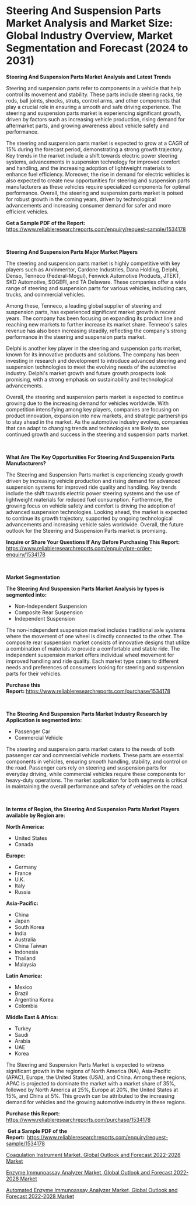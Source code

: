 <p><h1>Steering And Suspension Parts Market Analysis and Market Size: Global Industry Overview, Market Segmentation and Forecast (2024 to 2031)</h1></p><p><strong>Steering And Suspension Parts Market Analysis and Latest Trends</strong></p>
<p><p>Steering and suspension parts refer to components in a vehicle that help control its movement and stability. These parts include steering racks, tie rods, ball joints, shocks, struts, control arms, and other components that play a crucial role in ensuring a smooth and safe driving experience. The steering and suspension parts market is experiencing significant growth, driven by factors such as increasing vehicle production, rising demand for aftermarket parts, and growing awareness about vehicle safety and performance.</p><p>The steering and suspension parts market is expected to grow at a CAGR of 15% during the forecast period, demonstrating a strong growth trajectory. Key trends in the market include a shift towards electric power steering systems, advancements in suspension technology for improved comfort and handling, and the increasing adoption of lightweight materials to enhance fuel efficiency. Moreover, the rise in demand for electric vehicles is also expected to create new opportunities for steering and suspension parts manufacturers as these vehicles require specialized components for optimal performance. Overall, the steering and suspension parts market is poised for robust growth in the coming years, driven by technological advancements and increasing consumer demand for safer and more efficient vehicles.</p></p>
<p><strong>Get a Sample PDF of the Report:&nbsp;</strong> <a href="https://www.reliableresearchreports.com/enquiry/request-sample/1534178">https://www.reliableresearchreports.com/enquiry/request-sample/1534178</a></p>
<p>&nbsp;</p>
<p><strong>Steering And Suspension Parts Major Market Players</strong></p>
<p><p>The steering and suspension parts market is highly competitive with key players such as Arvinmeritor, Cardone Industries, Dana Holding, Delphi, Denso, Tenneco (Federal-Mogul), Fenwick Automotive Products, JTEKT, SKD Automotive, SOGEFI, and TA Delaware. These companies offer a wide range of steering and suspension parts for various vehicles, including cars, trucks, and commercial vehicles.</p><p>Among these, Tenneco, a leading global supplier of steering and suspension parts, has experienced significant market growth in recent years. The company has been focusing on expanding its product line and reaching new markets to further increase its market share. Tenneco's sales revenue has also been increasing steadily, reflecting the company's strong performance in the steering and suspension parts market.</p><p>Delphi is another key player in the steering and suspension parts market, known for its innovative products and solutions. The company has been investing in research and development to introduce advanced steering and suspension technologies to meet the evolving needs of the automotive industry. Delphi's market growth and future growth prospects look promising, with a strong emphasis on sustainability and technological advancements.</p><p>Overall, the steering and suspension parts market is expected to continue growing due to the increasing demand for vehicles worldwide. With competition intensifying among key players, companies are focusing on product innovation, expansion into new markets, and strategic partnerships to stay ahead in the market. As the automotive industry evolves, companies that can adapt to changing trends and technologies are likely to see continued growth and success in the steering and suspension parts market.</p></p>
<p>&nbsp;</p>
<p><strong>What Are The Key Opportunities For Steering And Suspension Parts Manufacturers?</strong></p>
<p><p>The Steering and Suspension Parts market is experiencing steady growth driven by increasing vehicle production and rising demand for advanced suspension systems for improved ride quality and handling. Key trends include the shift towards electric power steering systems and the use of lightweight materials for reduced fuel consumption. Furthermore, the growing focus on vehicle safety and comfort is driving the adoption of advanced suspension technologies. Looking ahead, the market is expected to continue its growth trajectory, supported by ongoing technological advancements and increasing vehicle sales worldwide. Overall, the future outlook for the Steering and Suspension Parts market is promising.</p></p>
<p><strong>Inquire or Share Your Questions If Any Before Purchasing This Report:</strong> <a href="https://www.reliableresearchreports.com/enquiry/pre-order-enquiry/1534178">https://www.reliableresearchreports.com/enquiry/pre-order-enquiry/1534178</a></p>
<p>&nbsp;</p>
<p><strong>Market Segmentation</strong></p>
<p><strong>The Steering And Suspension Parts Market Analysis by types is segmented into:</strong></p>
<p><ul><li>Non-Independent Suspension</li><li>Composite Rear Suspension</li><li>Independent Suspension</li></ul></p>
<p><p>The non-independent suspension market includes traditional axle systems where the movement of one wheel is directly connected to the other. The composite rear suspension market consists of innovative designs that utilize a combination of materials to provide a comfortable and stable ride. The independent suspension market offers individual wheel movement for improved handling and ride quality. Each market type caters to different needs and preferences of consumers looking for steering and suspension parts for their vehicles.</p></p>
<p><strong>Purchase this Report:&nbsp;</strong><a href="https://www.reliableresearchreports.com/purchase/1534178">https://www.reliableresearchreports.com/purchase/1534178</a></p>
<p>&nbsp;</p>
<p><strong>The Steering And Suspension Parts Market Industry Research by Application is segmented into:</strong></p>
<p><ul><li>Passenger Car</li><li>Commercial Vehicle</li></ul></p>
<p><p>The steering and suspension parts market caters to the needs of both passenger car and commercial vehicle markets. These parts are essential components in vehicles, ensuring smooth handling, stability, and control on the road. Passenger cars rely on steering and suspension parts for everyday driving, while commercial vehicles require these components for heavy-duty operations. The market application for both segments is critical in maintaining the overall performance and safety of vehicles on the road.</p></p>
<p>&nbsp;</p>
<p><strong>In terms of Region, the Steering And Suspension Parts Market Players available by Region are:</strong></p>
<p>
    <p> <strong> North America: </strong>
        <ul>
            <li>United States</li>
            <li>Canada</li>
        </ul>
        </p> 
    <p> <strong> Europe: </strong>
        <ul>
            <li>Germany</li>
            <li>France</li>
            <li>U.K.</li>
            <li>Italy</li>
            <li>Russia</li>
        </ul>
        </p> 
    <p> <strong> Asia-Pacific: </strong>
        <ul>
            <li>China</li>
            <li>Japan</li>
            <li>South Korea</li>
            <li>India</li>
            <li>Australia</li>
            <li>China Taiwan</li>
            <li>Indonesia</li>
            <li>Thailand</li>
            <li>Malaysia</li>
        </ul>
        </p> 
    <p> <strong> Latin America: </strong>
        <ul>
            <li>Mexico</li>
            <li>Brazil</li>
            <li>Argentina Korea</li>
            <li>Colombia</li>
        </ul>
        </p> 
    <p> <strong> Middle East & Africa: </strong>
        <ul>
            <li>Turkey</li>
            <li>Saudi</li>
            <li>Arabia</li>
            <li>UAE</li>
            <li>Korea</li>
        </ul>
    </p>
    </p>
<p><p>The Steering and Suspension Parts Market is expected to witness significant growth in the regions of North America (NA), Asia-Pacific (APAC), Europe, the United States (USA), and China. Among these regions, APAC is projected to dominate the market with a market share of 35%, followed by North America at 25%, Europe at 20%, the United States at 15%, and China at 5%. This growth can be attributed to the increasing demand for vehicles and the growing automotive industry in these regions.</p></p>
<p><strong>Purchase this Report: </strong><a href="https://www.reliableresearchreports.com/purchase/1534178">https://www.reliableresearchreports.com/purchase/1534178</a></p>
<p>&nbsp;<strong>Get a Sample PDF of the Report:&nbsp;&nbsp;</strong><a href="https://www.reliableresearchreports.com/enquiry/request-sample/1534178">https://www.reliableresearchreports.com/enquiry/request-sample/1534178</a></p>
<p><strong></strong></p>
<p><p><a href="https://view.publitas.com/reportprime-1/coagulation-instrument-market-global-outlook-and-forecast-2022-2028-market-size-growth-and-forecast-from-2023-2030/">Coagulation Instrument Market, Global Outlook and Forecast 2022-2028 Market</a></p><p><a href="https://view.publitas.com/reportprime-1/enzyme-immunoassay-analyzer-market-global-outlook-and-forecast-2022-2028-market-insights-market-players-and-forecast-till-2030/">Enzyme Immunoassay Analyzer Market, Global Outlook and Forecast 2022-2028 Market</a></p><p><a href="https://view.publitas.com/reportprime-1/automated-enzyme-immunoassay-analyzer-market-global-outlook-and-forecast-2022-2028-market-size-market-share-and-global-market-analysis-report-2023-2030/">Automated Enzyme Immunoassay Analyzer Market, Global Outlook and Forecast 2022-2028 Market</a></p></p>